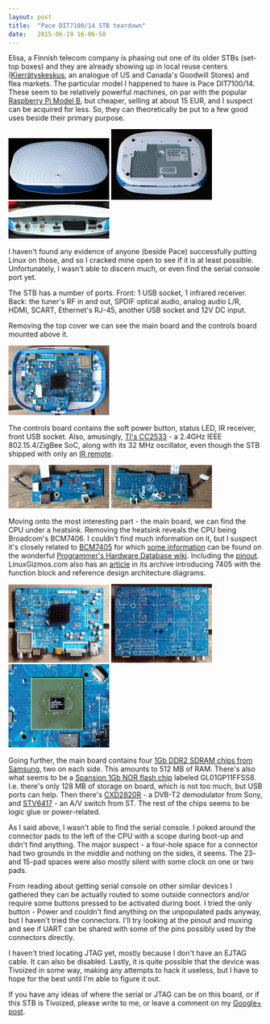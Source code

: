 ```yaml
---
layout: post
title:  "Pace DIT7100/14 STB teardown"
date:   2015-06-19 16-06-58
---
```

Elisa, a Finnish telecom company is phasing out one of its older STBs (set-top
boxes) and they are already showing up in local reuse centers
([Kierrätyskeskus][kierratyskeskus], an analogue of US and Canada's Goodwill
Stores) and flea markets. The particular model I happened to have is Pace
DIT7100/14. These seem to be relatively powerful machines, on par with the
popular [Raspberry Pi Model B][rpi_model_b], but cheaper, selling at about 15
EUR, and I suspect can be acquired for less. So, they can theoretically be put
to a few good uses beside their primary purpose.

[![Top][top_thumb]][top] [![Bottom][bottom_thumb]][bottom] [![Rear][rear_thumb]][rear]

I haven't found any evidence of anyone (beside Pace) successfully putting
Linux on those, and so I cracked mine open to see if it is at least possible.
Unfortunately, I wasn't able to discern much, or even find the serial console
port yet.

The STB has a number of ports. Front: 1 USB socket, 1 infrared receiver. Back:
the tuner's RF in and out, SPDIF optical audio, analog audio L/R, HDMI, SCART,
Ethernet's RJ-45, another USB socket and 12V DC input.

Removing the top cover we can see the main board and the controls board
mounted above it.

[![Top (open)][top_open_thumb]][top_open]

The controls board contains the soft power button, status LED, IR receiver,
front USB socket. Also, amusingly, [TI's CC2533][ti_cc2533] - a 2.4GHz IEEE
802.15.4/ZigBee SoC, along with its 32 MHz oscillator, even though the STB
shipped with only an [IR remote][ir_remote].

[![Controls board (top)][controls_board_top_thumb]][controls_board_top]
[![Controls board (bottom)][controls_board_bottom_thumb]][controls_board_bottom]

Moving onto the most interesting part - the main board, we can find the CPU
under a heatsink. Removing the heatsink reveals the CPU being Broadcom's
BCM7406. I couldn't find much information on it, but I suspect it's closely
related to [BCM7405][broadcom_bcm7405] for which
[some information][phd_wiki_bcm7405] can be found on the wonderful
[Programmer's Hardware Database wiki][phd_wiki].
Including the [pinout][phd_wiki_bcm7405_pinout]. LinuxGizmos.com also has an
[article][linuxgizmos_bcm7405] in its archive introducing 7405 with the
function block and reference design architecture diagrams.

[![Main board (top)][main_board_top_thumb]][main_board_top]
[![Main board (bottom)][main_board_bottom_thumb]][main_board_bottom]
[![CPU (without heatsink)][cpu_thumb]][cpu]

Going further, the main board contains four [1Gb DDR2 SDRAM chips from
Samsung][k4t1g164qf], two on each side. This amounts to 512 MB of RAM.
There's also what seems to be a [Spansion 1Gb NOR flash chip][spansion_flash]
labeled GL01GP11FFSS8. I.e. there's only 128 MB of storage on board, which is
not too much, but USB ports can help. Then there's [CXD2820R][sony_cxd2820r] -
a DVB-T2 demodulator from Sony, and [STV6417][st_stv6417] - an A/V switch from
ST. The rest of the chips seems to be logic glue or power-related.

As I said above, I wasn't able to find the serial console. I poked around the
connector pads to the left of the CPU with a scope during boot-up and didn't
find anything. The major suspect - a four-hole space for a connector had two
grounds in the middle and nothing on the sides, it seems. The 23- and 15-pad
spaces were also mostly silent with some clock on one or two pads.

From reading about getting serial console on other similar devices I gathered
they can be actually routed to some outside connectors and/or require some
buttons pressed to be activated during boot. I tried the only button - Power
and couldn't find anything on the unpopulated pads anyway, but I haven't tried
the connectors. I'll try looking at the pinout and muxing and see if UART can
be shared with some of the pins possibly used by the connectors directly.

I haven't tried locating JTAG yet, mostly because I don't have an EJTAG cable.
It can also be disabled. Lastly, it is quite possible that the device was
Tivoized in some way, making any attempts to hack it useless, but I have to
hope for the best until I'm able to figure it out.

If you have any ideas of where the serial or JTAG can be on this board, or if
this STB is Tivoized, please write to me, or leave a comment on my [Google+
post][gplus_post].

[kierratyskeskus]: http://www.kierratyskeskus.fi/
[rpi_model_b]: https://www.raspberrypi.org/products/model-b/
[top_thumb]: /assets/2015-06-19-pace-dit7100-14-STB-teardown/top.thumb.jpg "Top"
[top]: /assets/2015-06-19-pace-dit7100-14-STB-teardown/top.jpg
[bottom_thumb]: /assets/2015-06-19-pace-dit7100-14-STB-teardown/bottom.thumb.jpg "Bottom"
[bottom]: /assets/2015-06-19-pace-dit7100-14-STB-teardown/bottom.jpg
[rear_thumb]: /assets/2015-06-19-pace-dit7100-14-STB-teardown/rear.thumb.jpg "Rear"
[rear]: /assets/2015-06-19-pace-dit7100-14-STB-teardown/rear.jpg
[top_open_thumb]: /assets/2015-06-19-pace-dit7100-14-STB-teardown/top_open.thumb.jpg "Top (open)"
[top_open]: /assets/2015-06-19-pace-dit7100-14-STB-teardown/top_open.jpg
[controls_board_top_thumb]: /assets/2015-06-19-pace-dit7100-14-STB-teardown/controls_board_top.thumb.jpg "Controls board (top)"
[controls_board_top]: /assets/2015-06-19-pace-dit7100-14-STB-teardown/controls_board_top.jpg
[controls_board_bottom_thumb]: /assets/2015-06-19-pace-dit7100-14-STB-teardown/controls_board_bottom.thumb.jpg "Controls board (bottom)"
[controls_board_bottom]: /assets/2015-06-19-pace-dit7100-14-STB-teardown/controls_board_bottom.jpg
[ti_cc2533]: http://www.ti.com/product/cc2533
[ir_remote]: http://www.uei.com/product/europe-middle-east-africa/widor
[main_board_top_thumb]: /assets/2015-06-19-pace-dit7100-14-STB-teardown/main_board_top.thumb.jpg "Main board (top)"
[main_board_top]: /assets/2015-06-19-pace-dit7100-14-STB-teardown/main_board_top.jpg
[main_board_bottom_thumb]: /assets/2015-06-19-pace-dit7100-14-STB-teardown/main_board_bottom.thumb.jpg "Main board (bottom)"
[main_board_bottom]: /assets/2015-06-19-pace-dit7100-14-STB-teardown/main_board_bottom.jpg
[cpu_thumb]: /assets/2015-06-19-pace-dit7100-14-STB-teardown/cpu.thumb.jpg "CPU (without heatsink)"
[cpu]: /assets/2015-06-19-pace-dit7100-14-STB-teardown/cpu.jpg
[broadcom_bcm7405]: http://www.broadcom.com/products/set-top-box-and-media-processors/cable-%28stb-and-media-processors%29/bcm7405
[phd_wiki]: http://hwdb.mipt.cc/
[phd_wiki_bcm7405]: http://hwdb.mipt.cc/BCM7405
[phd_wiki_bcm7405_pinout]: http://hwdb.mipt.cc/BCM7405/Pinout
[linuxgizmos_bcm7405]: http://archive.linuxgizmos.com/65nm-stb-on-a-chip-runs-linux/
[k4t1g164qf]: http://www.samsung.com/global/business/semiconductor/file/product/ds_k4t1gxx4qf_rev12-0.pdf
[spansion_flash]: http://www.spansion.com/Support/Datasheets/S29GL-P_00.pdf
[sony_cxd2820r]: http://www.sony.net/Products/SC-HP/cx_news_archives/img/pdf/vol_60/cxd2820r.pdf
[st_stv6417]: http://www.st.com/web/catalog/mmc/FM131/SC631/PF174515
[gplus_post]: https://plus.google.com/+NikolaiKondrashov/posts/SVHbiedQPhy
